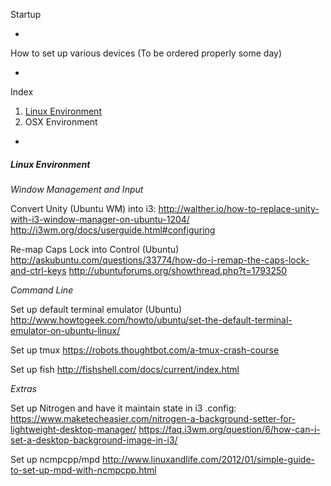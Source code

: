 Startup

-

How to set up various devices (To be ordered properly some day)

-

Index

1. [Linux Environment](#linux-environment)
2. OSX Environment

-

##### Linux Environment

*Window Management and Input*

Convert Unity (Ubuntu WM) into i3:
http://walther.io/how-to-replace-unity-with-i3-window-manager-on-ubuntu-1204/
http://i3wm.org/docs/userguide.html#configuring

Re-map Caps Lock into Control (Ubuntu)
http://askubuntu.com/questions/33774/how-do-i-remap-the-caps-lock-and-ctrl-keys
http://ubuntuforums.org/showthread.php?t=1793250

*Command Line*

Set up default terminal emulator (Ubuntu)
http://www.howtogeek.com/howto/ubuntu/set-the-default-terminal-emulator-on-ubuntu-linux/

Set up tmux
https://robots.thoughtbot.com/a-tmux-crash-course

Set up fish
http://fishshell.com/docs/current/index.html

*Extras*

Set up Nitrogen and have it maintain state in i3 .config:
https://www.maketecheasier.com/nitrogen-a-background-setter-for-lightweight-desktop-manager/
https://faq.i3wm.org/question/6/how-can-i-set-a-desktop-background-image-in-i3/

Set up ncmpcpp/mpd
http://www.linuxandlife.com/2012/01/simple-guide-to-set-up-mpd-with-ncmpcpp.html
